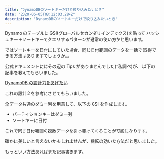 ```yaml
---
title: "DynamoDBのソートキーだけで絞り込みたいとき"
date: "2020-06-05T08:12:03.284Z"
description: "DynamoDBのソートキーだけで絞り込みたいとき"
---
```


Dynamo のテーブルに GSI(グローバルセカンダリインデックス)を貼って
ハッシュキー＋ソートキーでクエリするパターンが通常の使い方かと思います。

ではソートキーを日付にしていた場合、同じ日付範囲のデータを一括で
取得できる方法はありますでしょうか。。

公式ドキュメントにはその辺の Tips がありませんでした(\*私調べ)が、
以下の記事を教えてもらいました。

[DynamoDB の設計力をあげたい][dynamodbの設計力をあげたい]

これの設計２を参考にさせてもらいました。

全データ共通のダミー列を用意して、以下の GSI を作成します。

- パーティションキーはダミー列
- ソートキーに日付

これで同じ日付範囲の複数データを引っ張ってくることが可能になります。

確かに美しいと言えないかもしれませんが、機転の効いた方法だと思いました。

もっといい方法あればまた記事書きます。

[dynamodbの設計力をあげたい]: https://www.ketancho.net/entry/2018/01/30/075500#%E8%A8%AD%E8%A8%88%EF%BC%92%E3%83%80%E3%83%9F%E3%83%BC%E5%88%97%E3%81%AB%E5%AF%BE%E3%81%97%E3%81%A6%E3%82%B0%E3%83%AD%E3%83%BC%E3%83%90%E3%83%AB%E3%82%BB%E3%82%AB%E3%83%B3%E3%83%80%E3%83%AA%E3%82%A4%E3%83%B3%E3%83%87%E3%83%83%E3%82%AF%E3%82%B9%E3%82%92%E8%B2%BC%E3%82%8B%E6%A1%88
